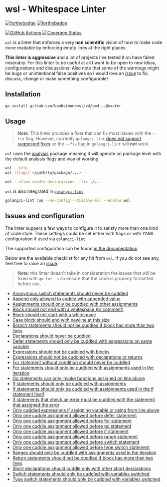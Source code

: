 # wsl - Whitespace Linter

[![forthebadge](https://forthebadge.com/images/badges/made-with-go.svg)](https://forthebadge.com)
[![forthebadge](https://forthebadge.com/images/badges/built-with-love.svg)](https://forthebadge.com)

[![GitHub Actions](https://github.com/bombsimon/wsl/actions/workflows/go.yml/badge.svg)](https://github.com/bombsimon/wsl/actions/workflows/go.yml)
[![Coverage Status](https://coveralls.io/repos/github/bombsimon/wsl/badge.svg?branch=master)](https://coveralls.io/github/bombsimon/wsl?branch=master)

`wsl` is a linter that enforces a very **non scientific** vision of how to make
code more readable by enforcing empty lines at the right places.

**This linter is aggressive** and a lot of projects I've tested it on have
failed miserably. For this linter to be useful at all I want to be open to new
ideas, configurations and discussions! Also note that some of the warnings might
be bugs or unintentional false positives so I would love an
[issue](https://github.com/bombsimon/wsl/issues/new) to fix, discuss, change or
make something configurable!

## Installation

```sh
go install github.com/bombsimon/wsl/v4/cmd...@master
```

## Usage

> **Note**: This linter provides a fixer that can fix most issues with the
`--fix` flag. However, currently `golangci-lint` [does not support suggested
fixes](https://github.com/golangci/golangci-lint/issues/1779) so the `--fix`
flag in `golangci-lint` will **not** work.

`wsl` uses the [analysis](https://pkg.go.dev/golang.org/x/tools/go/analysis)
package meaning it will operate on package level with the default analysis flags
and way of working.

```sh
wsl --help
wsl [flags] </path/to/package/...>

wsl --allow-cuddle-declarations --fix ./...
```

`wsl` is also integrated in [`golangci-lint`](https://golangci-lint.run)

```sh
golangci-lint run --no-config --disable-all --enable wsl
```

## Issues and configuration

The linter suppers a few ways to configure it to satisfy more than one kind of
code style. These settings could be set either with flags or with YAML
configuration if used via `golangci-lint`.

The supported configuration can be found [in the
documentation](doc/configuration.md).

Below are the available checklist for any hit from `wsl`. If you do not see any,
feel free to raise an [issue](https://github.com/bombsimon/wsl/issues/new).

> **Note**:  this linter doesn't take in consideration the issues that will be
> fixed with `go fmt -s` so ensure that the code is properly formatted before
> use.

* [Anonymous switch statements should never be cuddled](doc/rules.md#anonymous-switch-statements-should-never-be-cuddled)
* [Append only allowed to cuddle with appended value](doc/rules.md#append-only-allowed-to-cuddle-with-appended-value)
* [Assignments should only be cuddled with other assignments](doc/rules.md#assignments-should-only-be-cuddled-with-other-assignments)
* [Block should not end with a whitespace (or comment)](doc/rules.md#block-should-not-end-with-a-whitespace-or-comment)
* [Block should not start with a whitespace](doc/rules.md#block-should-not-start-with-a-whitespace)
* [Case block should end with newline at this size](doc/rules.md#case-block-should-end-with-newline-at-this-size)
* [Branch statements should not be cuddled if block has more than two lines](doc/rules.md#branch-statements-should-not-be-cuddled-if-block-has-more-than-two-lines)
* [Declarations should never be cuddled](doc/rules.md#declarations-should-never-be-cuddled)
* [Defer statements should only be cuddled with expressions on same variable](doc/rules.md#defer-statements-should-only-be-cuddled-with-expressions-on-same-variable)
* [Expressions should not be cuddled with blocks](doc/rules.md#expressions-should-not-be-cuddled-with-blocks)
* [Expressions should not be cuddled with declarations or returns](doc/rules.md#expressions-should-not-be-cuddled-with-declarations-or-returns)
* [For statement without condition should never be cuddled](doc/rules.md#for-statement-without-condition-should-never-be-cuddled)
* [For statements should only be cuddled with assignments used in the iteration](doc/rules.md#for-statements-should-only-be-cuddled-with-assignments-used-in-the-iteration)
* [Go statements can only invoke functions assigned on line above](doc/rules.md#go-statements-can-only-invoke-functions-assigned-on-line-above)
* [If statements should only be cuddled with assignments](doc/rules.md#if-statements-should-only-be-cuddled-with-assignments)
* [If statements should only be cuddled with assignments used in the if statement itself](doc/rules.md#if-statements-should-only-be-cuddled-with-assignments-used-in-the-if-statement-itself)
* [If statements that check an error must be cuddled with the statement that assigned the error](doc/rules.md#if-statements-that-check-an-error-must-be-cuddled-with-the-statement-that-assigned-the-error)
* [Only cuddled expressions if assigning variable or using from line above](doc/rules.md#only-cuddled-expressions-if-assigning-variable-or-using-from-line-above)
* [Only one cuddle assignment allowed before defer statement](doc/rules.md#only-one-cuddle-assignment-allowed-before-defer-statement)
* [Only one cuddle assignment allowed before for statement](doc/rules.md#only-one-cuddle-assignment-allowed-before-for-statement)
* [Only one cuddle assignment allowed before go statement](doc/rules.md#only-one-cuddle-assignment-allowed-before-go-statement)
* [Only one cuddle assignment allowed before if statement](doc/rules.md#only-one-cuddle-assignment-allowed-before-if-statement)
* [Only one cuddle assignment allowed before range statement](doc/rules.md#only-one-cuddle-assignment-allowed-before-range-statement)
* [Only one cuddle assignment allowed before switch statement](doc/rules.md#only-one-cuddle-assignment-allowed-before-switch-statement)
* [Only one cuddle assignment allowed before type switch statement](doc/rules.md#only-one-cuddle-assignment-allowed-before-type-switch-statement)
* [Ranges should only be cuddled with assignments used in the iteration](doc/rules.md#ranges-should-only-be-cuddled-with-assignments-used-in-the-iteration)
* [Return statements should not be cuddled if block has more than two lines](doc/rules.md#return-statements-should-not-be-cuddled-if-block-has-more-than-two-lines)
* [Short declarations should cuddle only with other short declarations](doc/rules.md#short-declaration-should-cuddle-only-with-other-short-declarations)
* [Switch statements should only be cuddled with variables switched](doc/rules.md#switch-statements-should-only-be-cuddled-with-variables-switched)
* [Type switch statements should only be cuddled with variables switched](doc/rules.md#type-switch-statements-should-only-be-cuddled-with-variables-switched)
